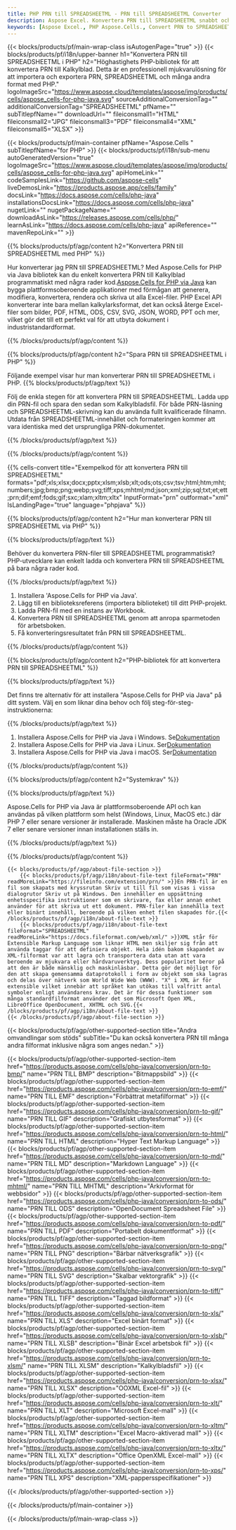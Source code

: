 ```yaml
---
title: PHP PRN till SPREADSHEETML - PRN till SPREADSHEETML Converter
description: Aspose Excel. Konvertera PRN till SPREADSHEETML snabbt och enkelt med Aspose.Cells. PHP PRN till SPREADSHEETML. PHP Spara PRN till SPREADSHEETML. Spara PRN som SPREADSHEETML med PHP.
keywords: [Aspose Excel., PHP Aspose.Cells., Convert PRN to SPREADSHEETML in PHP., Save PRN to SPREADSHEETML using PHP., PHP PRN to SPREADSHEETML saveformat., PRN to SPREADSHEETML Converter., PHP Save PRN as SPREADSHEETML]
---
```

{{< blocks/products/pf/main-wrap-class isAutogenPage="true" >}}
{{< blocks/products/pf/i18n/upper-banner h1="Konvertera PRN till SPREADSHEETML i PHP" h2="Höghastighets PHP-bibliotek för att konvertera PRN till Kalkylblad. Detta är en professionell mjukvarulösning för att importera och exportera PRN, SPREADSHEETML och många andra format med PHP." logoImageSrc="https://www.aspose.cloud/templates/aspose/img/products/cells/aspose_cells-for-php-java.svg" sourceAdditionalConversionTag="" additionalConversionTag="SPREADSHEETML" pfName="" subTitlepfName="" downloadUrl="" fileiconsmall1="HTML" fileiconsmall2="JPG" fileiconsmall3="PDF" fileiconsmall4="XML" fileiconsmall5="XLSX" >}}

{{< blocks/products/pf/main-container pfName="Aspose.Cells " subTitlepfName="for PHP" >}}
{{< blocks/products/pf/i18n/sub-menu autoGeneratedVersion="true" logoImageSrc="https://www.aspose.cloud/templates/aspose/img/products/cells/aspose_cells-for-php-java.svg" apiHomeLink="" codeSamplesLink="https://github.com/aspose-cells" liveDemosLink="https://products.aspose.app/cells/family" docsLink="https://docs.aspose.com/cells/php-java" installationsDocsLink="https://docs.aspose.com/cells/php-java" nugetLink="" nugetPackageName="" downloadAsLink="https://releases.aspose.com/cells/php/" learnAsLink="https://docs.aspose.com/cells/php-java" apiReference="" mavenRepoLink="" >}}


{{% blocks/products/pf/agp/content h2="Konvertera PRN till SPREADSHEETML med PHP" %}}

 Hur konverterar jag PRN till SPREADSHEETML? Med Aspose.Cells for PHP via Java bibliotek kan du enkelt konvertera PRN till Kalkylblad programmatiskt med några rader kod.[Aspose.Cells for PHP via Java](https://products.aspose.com/cells/php-java/) kan bygga plattformsoberoende applikationer med förmågan att generera, modifiera, konvertera, rendera och skriva ut alla Excel-filer. PHP Excel API konverterar inte bara mellan kalkylarksformat, det kan också återge Excel-filer som bilder, PDF, HTML, ODS, CSV, SVG, JSON, WORD, PPT och mer, vilket gör det till ett perfekt val för att utbyta dokument i industristandardformat.
 
{{% /blocks/products/pf/agp/content %}}

{{% blocks/products/pf/agp/content h2="Spara PRN till SPREADSHEETML i PHP" %}}

Följande exempel visar hur man konverterar PRN till SPREADSHEETML i PHP.
{{% blocks/products/pf/agp/text %}}

Följ de enkla stegen för att konvertera PRN till SPREADSHEETML. Ladda upp din PRN-fil och spara den sedan som Kalkylbladsfil. För både PRN-läsning och SPREADSHEETML-skrivning kan du använda fullt kvalificerade filnamn. Utdata från SPREADSHEETML-innehållet och formateringen kommer att vara identiska med det ursprungliga PRN-dokumentet.

{{% /blocks/products/pf/agp/text %}}

{{% /blocks/products/pf/agp/content %}}

{{% cells-convert title="Exempelkod för att konvertera PRN till SPREADSHEETML" formats="pdf;xls;xlsx;docx;pptx;xlsm;xlsb;xlt;ods;ots;csv;tsv;html;htm;mht;numbers;jpg;bmp;png;webp;svg;tiff;xps;mhtml;md;json;xml;zip;sql;txt;et;ett;prn;dif;emf;fods;gif;sxc;xlam;xltm;xltx" InputFormat="prn" outformat="xml" IsLandingPage="true" language="phpjava" %}}

{{% blocks/products/pf/agp/content h2="Hur man konverterar PRN till SPREADSHEETML via PHP" %}}

{{% blocks/products/pf/agp/text %}}

Behöver du konvertera PRN-filer till SPREADSHEETML programmatiskt? PHP-utvecklare kan enkelt ladda och konvertera PRN till SPREADSHEETML på bara några rader kod.

{{% /blocks/products/pf/agp/text %}}

1.  Installera 'Aspose.Cells for PHP via Java'.
1.  Lägg till en biblioteksreferens (importera biblioteket) till ditt PHP-projekt.
1.  Ladda PRN-fil med en instans av Workbook.
1.  Konvertera PRN till SPREADSHEETML genom att anropa sparmetoden för arbetsboken.
1.  Få konverteringsresultatet från PRN till SPREADSHEETML.

{{% /blocks/products/pf/agp/content %}}

{{% blocks/products/pf/agp/content h2="PHP-bibliotek för att konvertera PRN till SPREADSHEETML" %}}

{{% blocks/products/pf/agp/text %}}

Det finns tre alternativ för att installera "Aspose.Cells for PHP via Java" på ditt system. Välj en som liknar dina behov och följ steg-för-steg-instruktionerna:

{{% /blocks/products/pf/agp/text %}}

1.  Installera Aspose.Cells for PHP via Java i Windows. Se[Dokumentation](https://docs.aspose.com/cells/php-java/setup-and-installation-guidelines/#windows)
1.  Installera Aspose.Cells for PHP via Java i Linux. Ser[Dokumentation](https://docs.aspose.com/cells/php-java/setup-and-installation-guidelines/#linux)
1.  Installera Aspose.Cells for PHP via Java i macOS. Ser[Dokumentation](https://docs.aspose.com/cells/php-java/setup-and-installation-guidelines/#mac)

{{% /blocks/products/pf/agp/content %}}

{{% blocks/products/pf/agp/content h2="Systemkrav" %}}

{{% blocks/products/pf/agp/text %}}

Aspose.Cells for PHP via Java är plattformsoberoende API och kan användas på vilken plattform som helst (Windows, Linux, MacOS etc.) där PHP 7 eller senare versioner är installerade. Maskinen måste ha Oracle JDK 7 eller senare versioner innan installationen ställs in.
 
{{% /blocks/products/pf/agp/text %}}


{{% /blocks/products/pf/agp/content %}}

<!-- aboutfile Starts -->
    {{< blocks/products/pf/agp/about-file-section >}}
        {{< blocks/products/pf/agp/i18n/about-file-text fileFormat="PRN" readMoreLink="https://fileinfo.com/extension/prn/" >}}En PRN-fil är en fil som skapats med kryssrutan Skriv ut till fil som visas i vissa dialogrutor Skriv ut på Windows. Den innehåller en uppsättning enhetsspecifika instruktioner som en skrivare, fax eller annan enhet använder för att skriva ut ett dokument. PRN-filer kan innehålla text eller binärt innehåll, beroende på vilken enhet filen skapades för.{{< /blocks/products/pf/agp/i18n/about-file-text >}}
        {{< blocks/products/pf/agp/i18n/about-file-text fileFormat="SPREADSHEETML" readMoreLink="https://docs.fileformat.com/web/xml/" >}}XML står för Extensible Markup Language som liknar HTML men skiljer sig från att använda taggar för att definiera objekt. Hela idén bakom skapandet av XML-filformat var att lagra och transportera data utan att vara beroende av mjukvara eller hårdvaruverktyg. Dess popularitet beror på att den är både mänsklig och maskinläsbar. Detta gör det möjligt för den att skapa gemensamma dataprotokoll i form av objekt som ska lagras och delas över nätverk som World Wide Web (WWW). "X" i XML är för extensible vilket innebär att språket kan utökas till valfritt antal symboler enligt användarens krav. Det är för dessa funktioner som många standardfilformat använder det som Microsoft Open XML, LibreOffice OpenDocument, XHTML och SVG.{{< /blocks/products/pf/agp/i18n/about-file-text >}}
    {{< /blocks/products/pf/agp/about-file-section >}}
<!-- aboutfile Ends -->

{{< blocks/products/pf/agp/other-supported-section title="Andra omvandlingar som stöds" subTitle="Du kan också konvertera PRN till många andra filformat inklusive några som anges nedan." >}}

{{< blocks/products/pf/agp/other-supported-section-item href="https://products.aspose.com/cells/php-java/conversion/prn-to-bmp/" name="PRN TILL BMP" description="Bitmappsbild" >}}
{{< blocks/products/pf/agp/other-supported-section-item href="https://products.aspose.com/cells/php-java/conversion/prn-to-emf/" name="PRN TILL EMF" description="Förbättrat metafilformat" >}}
{{< blocks/products/pf/agp/other-supported-section-item href="https://products.aspose.com/cells/php-java/conversion/prn-to-gif/" name="PRN TILL GIF" description="Grafiskt utbytesformat" >}}
{{< blocks/products/pf/agp/other-supported-section-item href="https://products.aspose.com/cells/php-java/conversion/prn-to-html/" name="PRN TILL HTML" description="Hyper Text Markup Language" >}}
{{< blocks/products/pf/agp/other-supported-section-item href="https://products.aspose.com/cells/php-java/conversion/prn-to-md/" name="PRN TILL MD" description="Markdown Language" >}}
{{< blocks/products/pf/agp/other-supported-section-item href="https://products.aspose.com/cells/php-java/conversion/prn-to-mhtml/" name="PRN TILL MHTML" description="Arkivformat för webbsidor" >}}
{{< blocks/products/pf/agp/other-supported-section-item href="https://products.aspose.com/cells/php-java/conversion/prn-to-ods/" name="PRN TILL ODS" description="OpenDocument Spreadsheet File" >}}
{{< blocks/products/pf/agp/other-supported-section-item href="https://products.aspose.com/cells/php-java/conversion/prn-to-pdf/" name="PRN TILL PDF" description="Portabelt dokumentformat" >}}
{{< blocks/products/pf/agp/other-supported-section-item href="https://products.aspose.com/cells/php-java/conversion/prn-to-png/" name="PRN TILL PNG" description="Bärbar nätverksgrafik" >}}
{{< blocks/products/pf/agp/other-supported-section-item href="https://products.aspose.com/cells/php-java/conversion/prn-to-svg/" name="PRN TILL SVG" description="Skalbar vektorgrafik" >}}
{{< blocks/products/pf/agp/other-supported-section-item href="https://products.aspose.com/cells/php-java/conversion/prn-to-tiff/" name="PRN TILL TIFF" description="Taggad bildformat" >}}
{{< blocks/products/pf/agp/other-supported-section-item href="https://products.aspose.com/cells/php-java/conversion/prn-to-xls/" name="PRN TILL XLS" description="Excel binärt format" >}}
{{< blocks/products/pf/agp/other-supported-section-item href="https://products.aspose.com/cells/php-java/conversion/prn-to-xlsb/" name="PRN TILL XLSB" description="Binär Excel arbetsbok fil" >}}
{{< blocks/products/pf/agp/other-supported-section-item href="https://products.aspose.com/cells/php-java/conversion/prn-to-xlsm/" name="PRN TILL XLSM" description="Kalkylbladsfil" >}}
{{< blocks/products/pf/agp/other-supported-section-item href="https://products.aspose.com/cells/php-java/conversion/prn-to-xlsx/" name="PRN TILL XLSX" description="OOXML Excel-fil" >}}
{{< blocks/products/pf/agp/other-supported-section-item href="https://products.aspose.com/cells/php-java/conversion/prn-to-xlt/" name="PRN TILL XLT" description="Microsoft Excel-mall" >}}
{{< blocks/products/pf/agp/other-supported-section-item href="https://products.aspose.com/cells/php-java/conversion/prn-to-xltm/" name="PRN TILL XLTM" description="Excel Macro-aktiverad mall" >}}
{{< blocks/products/pf/agp/other-supported-section-item href="https://products.aspose.com/cells/php-java/conversion/prn-to-xltx/" name="PRN TILL XLTX" description="Office OpenXML Excel-mall" >}}
{{< blocks/products/pf/agp/other-supported-section-item href="https://products.aspose.com/cells/php-java/conversion/prn-to-xps/" name="PRN TILL XPS" description="XML-pappersspecifikationer" >}}

{{< /blocks/products/pf/agp/other-supported-section >}}

{{< /blocks/products/pf/main-container >}}
    
{{< /blocks/products/pf/main-wrap-class >}}
